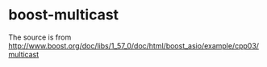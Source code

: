 # boost-multicast
The source is from http://www.boost.org/doc/libs/1_57_0/doc/html/boost_asio/example/cpp03/multicast

